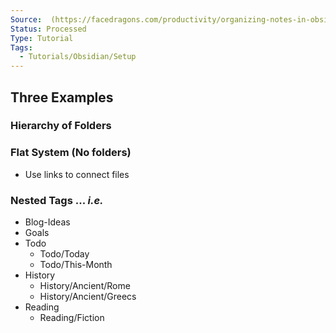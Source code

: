 ```yaml
---
Source:  (https://facedragons.com/productivity/organizing-notes-in-obsidian/)
Status: Processed
Type: Tutorial
Tags:
  - Tutorials/Obsidian/Setup
---
```


## Three Examples

### Hierarchy of Folders

### Flat System (No folders)
- Use links to connect files

### Nested Tags ... *i.e.*
- Blog-Ideas
- Goals
- Todo
	- Todo/Today
	- Todo/This-Month
- History
	- History/Ancient/Rome
	- History/Ancient/Greecs
- Reading
	- Reading/Fiction


